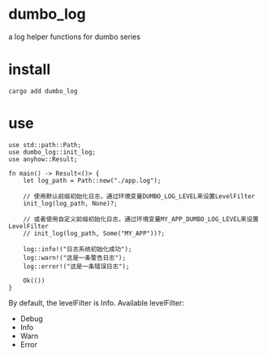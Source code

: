 # dumbo_log
a log helper functions for dumbo series

# install
```
cargo add dumbo_log
```

# use
```
use std::path::Path;
use dumbo_log::init_log; 
use anyhow::Result;

fn main() -> Result<()> {
    let log_path = Path::new("./app.log");
    
    // 使用默认前缀初始化日志，通过环境变量DUMBO_LOG_LEVEL来设置LevelFilter
    init_log(log_path, None)?;
    
    // 或者使用自定义前缀初始化日志，通过环境变量MY_APP_DUMBO_LOG_LEVEL来设置LevelFilter
    // init_log(log_path, Some("MY_APP"))?;
    
    log::info!("日志系统初始化成功");
    log::warn!("这是一条警告日志");
    log::error!("这是一条错误日志");
    
    Ok(())
}
```
By default, the levelFilter is Info.
Available levelFilter:
- Debug
- Info
- Warn
- Error


